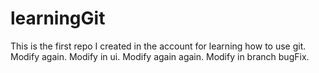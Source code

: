 # learningGit
This is the first repo I created in the account for learning how to use git.
Modify again.
Modify in ui.
Modify again again.
Modify in branch bugFix.
